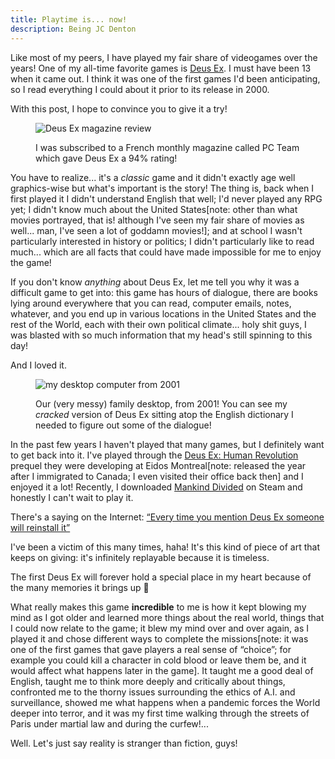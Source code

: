 ```yaml
---
title: Playtime is... now!
description: Being JC Denton
---
```


Like most of my peers, I have played my fair share of videogames over the years! One of my all-time favorite games is <a href="https://en.wikipedia.org/wiki/Deus_Ex_(video_game)" target="_blank" rel="noopener noreferrer">Deus Ex</a>. I must have been 13 when it came out. I think it was one of the first games I'd been anticipating, so I read everything I could about it prior to its release in 2000.

With this post, I hope to convince you to give it a try!

<figure>

![Deus Ex magazine review](https://cloud.fredmercy.com/index.php/s/9w7pFGXPP5QLTnq/preview)

<figcaption>I was subscribed to a French monthly magazine called PC Team which gave Deus Ex a 94% rating!</figcaption>

</figure>

You have to realize... it's a _classic_ game and it didn't exactly age well graphics-wise but what's important is the story! The thing is, back when I first played it I didn't understand English that well; I'd never played any RPG yet; I didn't know much about the United States[note: other than what movies portrayed, that is! although I've seen my fair share of movies as well... man, I've seen a lot of goddamn movies!]; and at school I wasn't particularly interested in history or politics; I didn't particularly like to read much... which are all facts that could have made impossible for me to enjoy the game!

If you don't know _anything_ about Deus Ex, let me tell you why it was a difficult game to get into: this game has hours of dialogue, there are books lying around everywhere that you can read, computer emails, notes, whatever, and you end up in various locations in the United States and the rest of the World, each with their own political climate... holy shit guys, I was blasted with so much information that my head's still spinning to this day!

And I loved it.

<figure>

![my desktop computer from 2001](https://cloud.fredmercy.com/index.php/s/zb5AZ8DHbAB2WiZ/preview)

<figcaption>Our (very messy) family desktop, from 2001! You can see my <em>cracked</em> version of Deus Ex sitting atop the English dictionary I needed to figure out some of the dialogue!</figcaption>

</figure>

In the past few years I haven't played that many games, but I definitely want to get back into it. I've played through the <a href="https://en.wikipedia.org/wiki/Deus_Ex:_Human_Revolution" target="_blank" rel="noopener noreferrer">Deus Ex: Human Revolution</a> prequel they were developing at Eidos Montreal[note: released the year after I immigrated to Canada; I even visited their office back then] and I enjoyed it a lot! Recently, I downloaded <a href="https://en.wikipedia.org/wiki/Deus_Ex:_Mankind_Divided" target="_blank" rel="noopener noreferrer">Mankind Divided</a> on Steam and honestly I can't wait to play it.

<aside data-component="drawer" data-label="show nerdy anecdote (+)">

There's a saying on the Internet: <a href="https://knowyourmeme.com/forums/riff-raff/topics/54513-every-time-you-mention-deus-ex-someone-will-reinstall-it" target="_blank" rel="noopener noreferrer">“Every time you mention Deus Ex someone will reinstall it”</a>

I've been a victim of this many times, haha! It's this kind of piece of art that keeps on giving: it's infinitely replayable because it is timeless.

</aside>

The first Deus Ex will forever hold a special place in my heart because of the many memories it brings up 🖤

What really makes this game **incredible** to me is how it kept blowing my mind as I got older and learned more things about the real world, things that I could now relate to the game; it blew my mind over and over again, as I played it and chose different ways to complete the missions[note: it was one of the first games that gave players a real sense of “choice”; for example you could kill a character in cold blood or leave them be, and it would affect what happens later in the game]. It taught me a good deal of English, taught me to think more deeply and critically about things, confronted me to the thorny issues surrounding the ethics of A.I. and surveillance, showed me what happens when a pandemic forces the World deeper into terror, and it was my first time walking through the streets of Paris under martial law and during the curfew!...

Well. Let's just say reality is stranger than fiction, guys!

